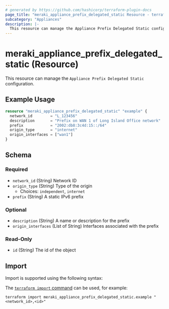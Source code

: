 ```yaml
---
# generated by https://github.com/hashicorp/terraform-plugin-docs
page_title: "meraki_appliance_prefix_delegated_static Resource - terraform-provider-meraki"
subcategory: "Appliances"
description: |-
  This resource can manage the Appliance Prefix Delegated Static configuration.
---
```


# meraki_appliance_prefix_delegated_static (Resource)

This resource can manage the `Appliance Prefix Delegated Static` configuration.

## Example Usage

```terraform
resource "meraki_appliance_prefix_delegated_static" "example" {
  network_id        = "L_123456"
  description       = "Prefix on WAN 1 of Long Island Office network"
  prefix            = "2002:db8:3c4d:15::/64"
  origin_type       = "internet"
  origin_interfaces = ["wan1"]
}
```

<!-- schema generated by tfplugindocs -->
## Schema

### Required

- `network_id` (String) Network ID
- `origin_type` (String) Type of the origin
  - Choices: `independent`, `internet`
- `prefix` (String) A static IPv6 prefix

### Optional

- `description` (String) A name or description for the prefix
- `origin_interfaces` (List of String) Interfaces associated with the prefix

### Read-Only

- `id` (String) The id of the object

## Import

Import is supported using the following syntax:

The [`terraform import` command](https://developer.hashicorp.com/terraform/cli/commands/import) can be used, for example:

```shell
terraform import meraki_appliance_prefix_delegated_static.example "<network_id>,<id>"
```
